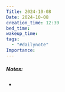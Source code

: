 ```yaml
---
Title: 2024-10-08
Date: 2024-10-08
creation_time: 12:39
bed_time: 
wakeup_time: 
tags:
  - "#dailynote"
Importance:
---
```

##### Notes:
- 